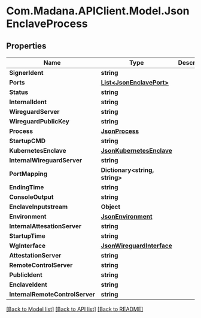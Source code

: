 
# Com.Madana.APIClient.Model.JsonEnclaveProcess

## Properties

Name | Type | Description | Notes
------------ | ------------- | ------------- | -------------
**SignerIdent** | **string** |  | [optional] 
**Ports** | [**List&lt;JsonEnclavePort&gt;**](JsonEnclavePort.md) |  | [optional] 
**Status** | **string** |  | [optional] 
**InternalIdent** | **string** |  | [optional] 
**WireguardServer** | **string** |  | [optional] 
**WireguardPublicKey** | **string** |  | [optional] 
**Process** | [**JsonProcess**](JsonProcess.md) |  | [optional] 
**StartupCMD** | **string** |  | [optional] 
**KubernetesEnclave** | [**JsonKubernetesEnclave**](JsonKubernetesEnclave.md) |  | [optional] 
**InternalWireguardServer** | **string** |  | [optional] 
**PortMapping** | **Dictionary&lt;string, string&gt;** |  | [optional] 
**EndingTime** | **string** |  | [optional] 
**ConsoleOutput** | **string** |  | [optional] 
**EnclaveInputstream** | **Object** |  | [optional] 
**Environment** | [**JsonEnvironment**](JsonEnvironment.md) |  | [optional] 
**InternalAttesationServer** | **string** |  | [optional] 
**StartupTime** | **string** |  | [optional] 
**WgInterface** | [**JsonWireguardInterface**](JsonWireguardInterface.md) |  | [optional] 
**AttestationServer** | **string** |  | [optional] 
**RemoteControlServer** | **string** |  | [optional] 
**PublicIdent** | **string** |  | [optional] 
**EnclaveIdent** | **string** |  | [optional] 
**InternalRemoteControlServer** | **string** |  | [optional] 

[[Back to Model list]](../README.md#documentation-for-models)
[[Back to API list]](../README.md#documentation-for-api-endpoints)
[[Back to README]](../README.md)

